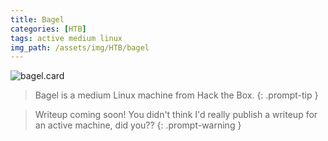 ```yaml
---
title: Bagel
categories: [HTB]
tags: active medium linux
img_path: /assets/img/HTB/bagel
---
```


![bagel.card](Bagel.png)

> Bagel is a medium Linux machine from Hack the Box. 
{: .prompt-tip }

> Writeup coming soon! You didn't think I'd really publish a writeup for an active machine, did you??
{: .prompt-warning }